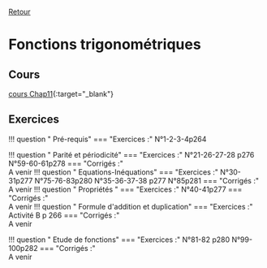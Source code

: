 [Retour](../../Chap.md)
# Fonctions trigonométriques

    
## Cours 
[cours Chap11](./Cours-Chap11.pdf){:target="_blank"}  

## Exercices
!!! question " Pré-requis"
 === "Exercices :" 
         N°1-2-3-4p264

!!! question " Parité et périodicité"
    === "Exercices :" 
         N°21-26-27-28 p276
         N°59-60-61p278
    === "Corrigés :"  
        A venir
!!! question " Equations-Inéquations"
    === "Exercices :" 
         N°30-31p277
         N°75-76-83p280
         N°35-36-37-38 p277
         N°85p281
    === "Corrigés :"  
        A venir
!!! question " Propriétés "
    === "Exercices :" 
         N°40-41p277
    === "Corrigés :"  
        A venir
!!! question " Formule d'addition et duplication"
    === "Exercices :" 
         Activité B p 266
    === "Corrigés :"  
        A venir

  !!! question " Etude de fonctions"
    === "Exercices :" 
         N°81-82 p280
         N°99-100p282
    === "Corrigés :"  
        A venir
